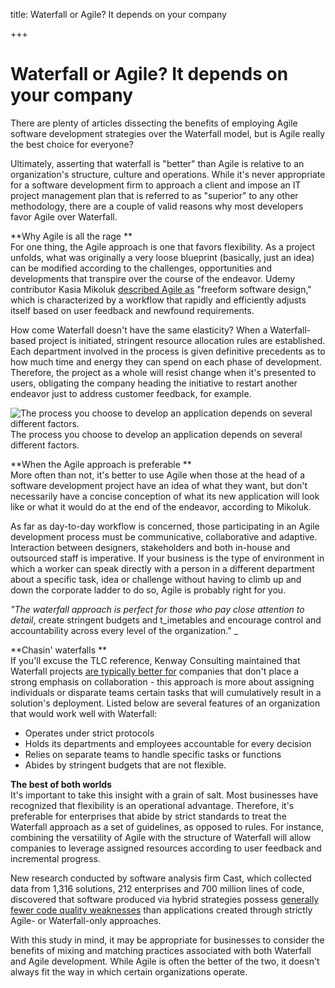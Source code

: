 title: Waterfall or Agile? It depends on your company

+++

# Waterfall or Agile? It depends on your company

There are plenty of articles dissecting the benefits of employing Agile software development strategies over the Waterfall model, but is Agile really the best choice for everyone? 

Ultimately, asserting that waterfall is "better" than Agile is relative to an organization's structure, culture and operations. While it's never appropriate for a software development firm to approach a client and impose an IT project management plan that is referred to as "superior" to any other methodology, there are a couple of valid reasons why most developers favor Agile over Waterfall. 

**Why Agile is all the rage **  
For one thing, the Agile approach is one that favors flexibility. As a project unfolds, what was originally a very loose blueprint (basically, just an idea) can be modified according to the challenges, opportunities and developments that transpire over the course of the endeavor. Udemy contributor Kasia Mikoluk [described Agile as](http://www.udemy.com/blog/agile-vs-waterfall/) "freeform software design," which is characterized by a workflow that rapidly and efficiently adjusts itself based on user feedback and newfound requirements. 

How come Waterfall doesn't have the same elasticity? When a Waterfall-based project is initiated, stringent resource allocation rules are established. Each department involved in the process is given definitive precedents as to how much time and energy they can spend on each phase of development. Therefore, the project as a whole will resist change when it's presented to users, obligating the company heading the initiative to restart another endeavor just to address customer feedback, for example. 

![The process you choose to develop an application depends on several different factors. ](http://pictures.brafton.com/x_0_0_0_14096933_800.jpg)The process you choose to develop an application depends on several different factors.

**When the Agile approach is preferable **  
More often than not, it's better to use Agile when those at the head of a software development project have an idea of what they want, but don't necessarily have a concise conception of what its new application will look like or what it would do at the end of the endeavor, according to Mikoluk. 

As far as day-to-day workflow is concerned, those participating in an Agile development process must be communicative, collaborative and adaptive. Interaction between designers, stakeholders and both in-house and outsourced staff is imperative. If your business is the type of environment in which a worker can speak directly with a person in a different department about a specific task, idea or challenge without having to climb up and down the corporate ladder to do so, Agile is probably right for you. 

_"The waterfall approach is perfect for those who pay close attention to detail_, create stringent budgets and t_imetables and encourage control and accountability across every level of the organization." _

**Chasin' waterfalls **  
If you'll excuse the TLC reference, Kenway Consulting maintained that Waterfall projects [are typically better for](http://www.kenwayconsulting.com/agile-or-waterfall-let-the-organization-decide) companies that don't place a strong emphasis on collaboration - this approach is more about assigning individuals or disparate teams certain tasks that will cumulatively result in a solution's deployment. Listed below are several features of an organization that would work well with Waterfall:

  * Operates under strict protocols 
  * Holds its departments and employees accountable for every decision
  * Relies on separate teams to handle specific tasks or functions
  * Abides by stringent budgets that are not flexible. 

**The best of both worlds**  
It's important to take this insight with a grain of salt. Most businesses have recognized that flexibility is an operational advantage. Therefore, it's preferable for enterprises that abide by strict standards to treat the Waterfall approach as a set of guidelines, as opposed to rules. For instance, combining the versatility of Agile with the structure of Waterfall will allow companies to leverage assigned resources according to user feedback and incremental progress. 

New research conducted by software analysis firm Cast, which collected data from 1,316 solutions, 212 enterprises and 700 million lines of code, discovered that software produced via hybrid strategies possess [generally fewer code quality weaknesses](http://www.itproportal.com/2014/09/17/agile-or-waterfall-whats-the-best-working-method-for-developers/) than applications created through strictly Agile- or Waterfall-only approaches. 

With this study in mind, it may be appropriate for businesses to consider the benefits of mixing and matching practices associated with both Waterfall and Agile development. While Agile is often the better of the two, it doesn't always fit the way in which certain organizations operate.
